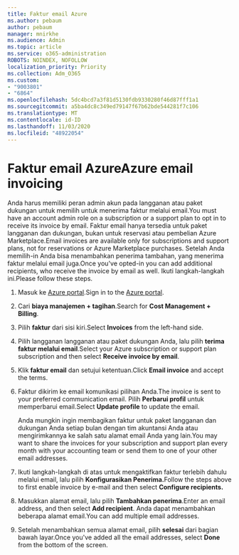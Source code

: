 ```yaml
---
title: Faktur email Azure
ms.author: pebaum
author: pebaum
manager: mnirkhe
ms.audience: Admin
ms.topic: article
ms.service: o365-administration
ROBOTS: NOINDEX, NOFOLLOW
localization_priority: Priority
ms.collection: Adm_O365
ms.custom:
- "9003801"
- "6864"
ms.openlocfilehash: 5dc4bcd7a3f81d5130fdb9330280f46d87fff1a1
ms.sourcegitcommit: a5ba4dc8c349ed79147f67b62bde544281f7c106
ms.translationtype: MT
ms.contentlocale: id-ID
ms.lasthandoff: 11/03/2020
ms.locfileid: "48922054"
---
```

# <a name="azure-email-invoicing"></a><span data-ttu-id="39e06-102">Faktur email Azure</span><span class="sxs-lookup"><span data-stu-id="39e06-102">Azure email invoicing</span></span>

<span data-ttu-id="39e06-103">Anda harus memiliki peran admin akun pada langganan atau paket dukungan untuk memilih untuk menerima faktur melalui email.</span><span class="sxs-lookup"><span data-stu-id="39e06-103">You must have an account admin role on a subscription or a support plan to opt in to receive its invoice by email.</span></span> <span data-ttu-id="39e06-104">Faktur email hanya tersedia untuk paket langganan dan dukungan, bukan untuk reservasi atau pembelian Azure Marketplace.</span><span class="sxs-lookup"><span data-stu-id="39e06-104">Email invoices are available only for subscriptions and support plans, not for reservations or Azure Marketplace purchases.</span></span> <span data-ttu-id="39e06-105">Setelah Anda memilih-in Anda bisa menambahkan penerima tambahan, yang menerima faktur melalui email juga.</span><span class="sxs-lookup"><span data-stu-id="39e06-105">Once you've opted-in you can add additional recipients, who receive the invoice by email as well.</span></span> <span data-ttu-id="39e06-106">Ikuti langkah-langkah ini.</span><span class="sxs-lookup"><span data-stu-id="39e06-106">Please follow these steps.</span></span>

1. <span data-ttu-id="39e06-107">Masuk ke [Azure portal](https://portal.azure.com/).</span><span class="sxs-lookup"><span data-stu-id="39e06-107">Sign in to the [Azure portal](https://portal.azure.com/).</span></span>
2. <span data-ttu-id="39e06-108">Cari **biaya manajemen + tagihan**.</span><span class="sxs-lookup"><span data-stu-id="39e06-108">Search for **Cost Management + Billing**.</span></span>
3. <span data-ttu-id="39e06-109">Pilih **faktur** dari sisi kiri.</span><span class="sxs-lookup"><span data-stu-id="39e06-109">Select **Invoices** from the left-hand side.</span></span>
4. <span data-ttu-id="39e06-110">Pilih langganan langganan atau paket dukungan Anda, lalu pilih **terima faktur melalui email**.</span><span class="sxs-lookup"><span data-stu-id="39e06-110">Select your Azure subscription or support plan subscription and then select **Receive invoice by email**.</span></span>
5. <span data-ttu-id="39e06-111">Klik **faktur email** dan setujui ketentuan.</span><span class="sxs-lookup"><span data-stu-id="39e06-111">Click **Email invoice** and accept the terms.</span></span>
6. <span data-ttu-id="39e06-112">Faktur dikirim ke email komunikasi pilihan Anda.</span><span class="sxs-lookup"><span data-stu-id="39e06-112">The invoice is sent to your preferred communication email.</span></span> <span data-ttu-id="39e06-113">Pilih **Perbarui profil** untuk memperbarui email.</span><span class="sxs-lookup"><span data-stu-id="39e06-113">Select **Update profile** to update the email.</span></span>  

    <span data-ttu-id="39e06-114">Anda mungkin ingin membagikan faktur untuk paket langganan dan dukungan Anda setiap bulan dengan tim akuntansi Anda atau mengirimkannya ke salah satu alamat email Anda yang lain.</span><span class="sxs-lookup"><span data-stu-id="39e06-114">You may want to share the invoices for your subscription and support plan every month with your accounting team or send them to one of your other email addresses.</span></span>  

7. <span data-ttu-id="39e06-115">Ikuti langkah-langkah di atas untuk mengaktifkan faktur terlebih dahulu melalui email, lalu pilih  **Konfigurasikan Penerima.**</span><span class="sxs-lookup"><span data-stu-id="39e06-115">Follow the steps above to first enable invoice by e-mail and then select  **Configure recipients.**</span></span>
8. <span data-ttu-id="39e06-116">Masukkan alamat email, lalu pilih **Tambahkan penerima**.</span><span class="sxs-lookup"><span data-stu-id="39e06-116">Enter an email address, and then select **Add recipient**.</span></span> <span data-ttu-id="39e06-117">Anda dapat menambahkan beberapa alamat email.</span><span class="sxs-lookup"><span data-stu-id="39e06-117">You can add multiple email addresses.</span></span>
9. <span data-ttu-id="39e06-118">Setelah menambahkan semua alamat email, pilih **selesai** dari bagian bawah layar.</span><span class="sxs-lookup"><span data-stu-id="39e06-118">Once you've added all the email addresses, select **Done** from the bottom of the screen.</span></span>
